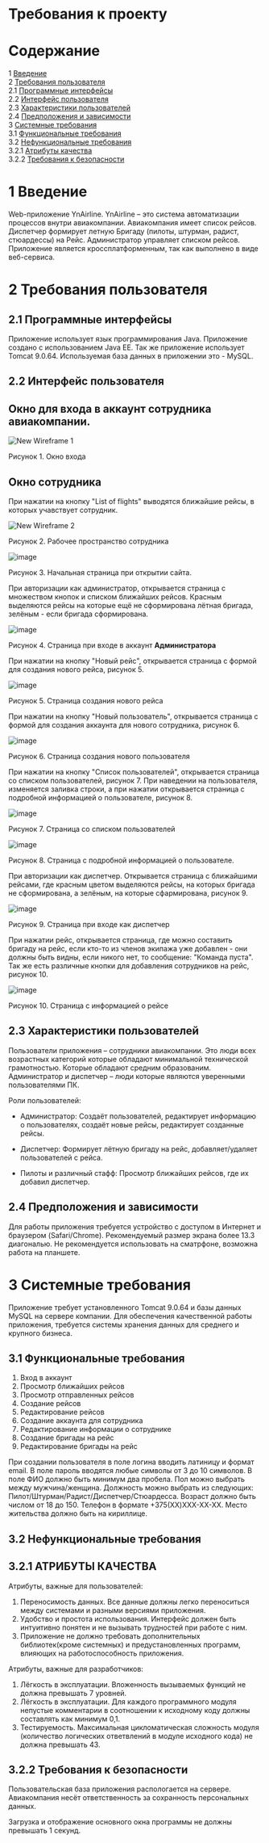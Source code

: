 # Требования к проекту

# Содержание
1 [Введение](#intro)   
2 [Требования пользователя](#user_requirements)  
2.1 [Программные интерфейсы](#software_interfaces)  
2.2 [Интерфейс пользователя](#user_interface)  
2.3 [Характеристики пользователей](#user_specifications)  
2.4 [Предположения и зависимости](#assumptions_and_dependencies)  
3 [Системные требования](#system_requirements)  
3.1 [Функциональные требования](#functional_requirements)  
3.2 [Нефункциональные требования](#non-functional_requirements)  
3.2.1 [Атрибуты качества](#quality_attributes)  
3.2.2 [Требования к безопасности](#security_requirements)  

<a name="intro"/>

# 1 Введение

Web-приложение YnAirline. YnAirline – это система автоматизации процессов внутри  авиакомпании. Авиакомпания имеет список рейсов. Диспетчер формирует летную Бригаду (пилоты, штурман, радист, стюардессы) на Рейс. Администратор управляет списком рейсов. Приложение является кроссплатформенным, так как выполнено в виде веб-сервиса.

<a name="user_requirements"/>

# 2 Требования пользователя

<a name="software_interfaces"/>

## 2.1 Программные интерфейсы

Приложение использует язык программирования Java. Приложение создано с использованием Java EE. Так же приложение использует Tomcat 9.0.64. Используемая база данных в приложении это - MySQL.

<a name="user_interface"/>

## 2.2 Интерфейс пользователя

## Окно для входа в аккаунт сотрудника авиакомпании.

![New Wireframe 1](https://user-images.githubusercontent.com/45950020/192600383-23be4f31-d0fd-4d45-8e5f-86614f1e42ac.png)

Рисунок 1. Окно входа

## Окно сотрудника

При нажатии на кнопку "List of flights" выводятся ближайшие рейсы, в которых учавствует сотрудник.

![New Wireframe 2](https://user-images.githubusercontent.com/45950020/192599908-0d8a0527-1279-4044-8863-be5c87e55ed9.png)

Рисунок 2. Рабочее пространство сотрудника

![image](https://user-images.githubusercontent.com/45950020/180441995-d14f6dc0-8de4-4e94-ad5c-941f8f57f5d0.png)

Рисунок 3. Начальная страница при открытии сайта.

При авторизации как администратор, открывается страница с множеством кнопок и списком ближайших рейсов. Красным выделяются рейсы на которые ещё не сформирована лётная бригада, зелёным - если бригада сформирована.

![image](https://user-images.githubusercontent.com/45950020/180442324-df8db15a-2625-42bf-bb37-892aff9d6fdf.png)

Рисунок 4. Страница при входе в аккаунт <b>Администратора</b>

При нажатии на кнопку "Новый рейс", открывается страница с формой для создания нового рейса, рисунок 5.

![image](https://user-images.githubusercontent.com/45950020/199573970-2920d7da-c43c-4fd2-ad7b-372738ac5c73.png)

Рисунок 5. Страница создания нового рейса

При нажатии на кнопку "Новый пользователь", открывается страница с формой для создания аккаунта для нового сотрудника, рисунок 6.

![image](https://user-images.githubusercontent.com/45950020/199574429-fa391af1-717b-4a6a-90a2-d8679a02d02f.png)

Рисунок 6. Страница создания нового пользователя

При нажатии на кнопку "Список пользователей", открывается страница со списком пользователей, рисунок 7. При наведении на пользователя, изменяется заливка строки, а при нажатии открывается страница с подробной информацией о пользователе, рисунок 8.

![image](https://user-images.githubusercontent.com/45950020/199577757-a39e1135-cde1-4a01-98de-82dba6290987.png)

Рисунок 7. Страница со списком пользователей

![image](https://user-images.githubusercontent.com/45950020/199578022-6659dfd4-e327-4267-90a6-0e9ededdce48.png)

Рисунок 8. Страница с подробной информацией о пользователе.

При авторизации как диспетчер. Открывается страница с ближайшими рейсами, где красным цветом выделяются рейсы, на которых бригада не сформирована, а зелёным, на которые сфармирована, рисунок 9.

![image](https://user-images.githubusercontent.com/45950020/199581299-8bef5138-10be-4ff9-bed3-4edd0869d222.png)

Рисунок 9. Страница при входе как диспетчер

При нажатии рейс, открывается страница, где можно составить бригаду на рейс, если кто-то из членов экипажа уже добавлен - они должны быть видны, если никого нет, то сообщение: "Команда пуста". Так же есть различные кнопки для добавления сотрудников на рейс, рисунок 10.

![image](https://user-images.githubusercontent.com/45950020/199581664-fb2c970e-fcb4-496a-8a69-959fed7454df.png)


Рисунок 10. Страница с информацией о рейсе

<a name="user_specifications"/>

## 2.3 Характеристики пользователей

Пользователи приложения – сотрудники авиакомпании. Это люди всех возрастных категорий которые обладают минимальной технической грамотностью. Которые обладают средним образованим.
Администратор и диспетчер – люди которые являются уверенными пользователями ПК. 

Роли пользователей:
- Администратор:
Создаёт пользователей, редактирует информацию о пользователях, создаёт новые рейсы, редактирует созданные рейсы.

- Диспетчер:
Формирует лётную бригаду на рейс, добавляет/удаляет пользователей с рейса.

- Пилоты и различный стафф:
Просмотр ближайших рейсов, где их добавил диспетчер.


<a name="assumptions_and_dependencies"/>

## 2.4 Предположения и зависимости

Для работы приложения требуется устройство с доступом в Интернет и браузером (Safari/Chrome). Рекомендуемый размер экрана более 13.3 диагональю. Не рекомендуется использовать на сматрфоне, возможна работа на планшете. 


<a name="system_requirements"/>

# 3 Системные требования

Приложение требует установленного Tomcat 9.0.64 и базы данных MySQL на сервере компании. Для обеспечения качественной работы приложения, требуется системы хранения данных для среднего и крупного бизнеса. 

<a name="functional_requirements"/>

## 3.1 Функциональные требования

1. Вход в аккаунт
2. Просмотр ближайших рейсов
3. Просмотр отправленных рейсов
4. Создание рейсов
5. Редактирование рейсов
6. Создание аккаунта для сотрудника
7. Редактирование информации о сотруднике
8. Создание бригады на рейс
9. Редактирование бригады на рейс

При создании пользователя в поле логина вводить латиницу и формат email. В поле пароль вводятся любые символы от 3 до 10 символов. В поле ФИО должно быть минимум два пробела. Пол можно выбрать между мужчина/женщина. Должность можно выбрать из следующих: Пилот/Штурман/Радист/Диспетчер/Стюардесса. Возраст должно быть числом  от 18 до 150. Телефон в формате +375(XX)XXX-XX-XX. Место жительства должно быть на кириллице.

<a name="non-functional_requirements"/>

## 3.2 Нефункциональные требования

<a name="quality_attributes"/>

## 3.2.1 АТРИБУТЫ КАЧЕСТВА

Атрибуты, важные для пользователей:  
1. Переносимость данных. Все данные должны легко переноситься между системами и разными версиями приложения.  
2. Удобство и простота использования. Интерфейс должен быть интуитивно понятен и не вызывать трудностей при работе с ним.  
3. Приложение не должно требовать дополнительных библиотек(кроме системных) и предустановленных программ, влияющих на работоспособность приложения.

Атрибуты, важные для разработчиков:  
1. Лёгкость в эксплуатации. Вложенность вызываемых функций не должна превышать 7 уровней.  
2. Лёгкость в эксплуатации. Для каждого программного модуля непустые комментарии в соотношении к исходному коду должны составлять как минимум 0,1.  
3. Тестируемость. Максимальная цикломатическая сложность модуля (количество логических ответвлений в модуле исходного кода) не должна превышать 43.

<a name="security_requirements"/>

## 3.2.2 Требования к безопасности

Пользовательская база приложения распологается на сервере. Авиакомпания несёт ответственность за сохранность персональных данных.

Загрузка и отображение основного окна программы не должны превышать 1 секунд.




